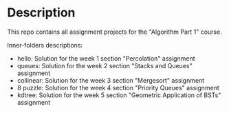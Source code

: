 # Description
This repo contains all assignment projects for the "Algorithm Part 1" course.

Inner-folders descriptions:
- hello: Solution for the week 1 section "Percolation" assignment
- queues: Solution for the week 2 section "Stacks and Queues" assignment
- collinear: Solution for the week 3 section  "Mergesort" assignment
- 8 puzzle: Solution for the week 4 section "Priority Queues" assignment
- kdtree: Solution for the week 5 section  "Geometric Application of BSTs" assignment

